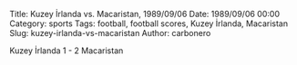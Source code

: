 Title: Kuzey İrlanda vs. Macaristan, 1989/09/06
Date: 1989/09/06 00:00
Category: sports
Tags: football, football scores, Kuzey İrlanda, Macaristan
Slug: kuzey-irlanda-vs-macaristan
Author: carbonero


Kuzey İrlanda 1 - 2 Macaristan
